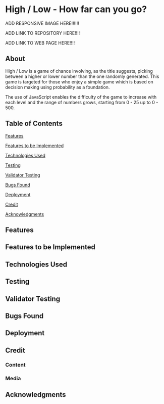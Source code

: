 # High / Low - How far can you go?

ADD RESPONSIVE IMAGE HERE!!!!!!

ADD LINK TO REPOSITORY HERE!!!!

ADD LINK TO WEB PAGE HERE!!!!

## About
High / Low is a game of chance involving, as the title suggests, picking between a higher or lower number than the one randomly generated. This game is targeted for those who enjoy a simple game which is based on decision making using probability as a foundation. 

The use of JavaScript enables the difficulty of the game to increase with each level and the range of numbers grows, starting from 0 - 25 up to 0 - 500.

## Table of Contents

[Features](#features)

[Features to be Implemented](#features-to-be-implemented)

[Technologies Used](#technologies-used)

[Testing](#testing)

[Validator Testing](#validator-testing)

[Bugs Found](#bugs-found)

[Deployment](#deployment)

[Credit](#credit)

[Acknowledgments](#Acknowledgments)


## Features

## Features to be Implemented

## Technologies Used
## Testing
## Validator Testing
## Bugs Found 
## Deployment 
## Credit
### Content 
### Media 
## Acknowledgments







